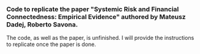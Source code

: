 ### Code to replicate the paper "Systemic Risk and Financial Connectedness: Empirical Evidence" authored by Mateusz Dadej, Roberto Savona.

The code, as well as the paper, is unfinished. I will provide the instructions to replicate once the paper is done. 
